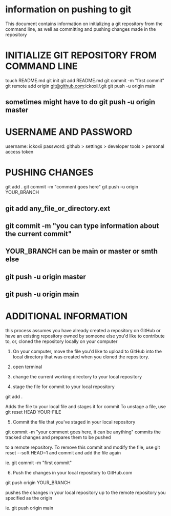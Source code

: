 # information on pushing to git

This document contains information on initializing a git repository
from the command line, as well as committing and pushing changes made
in the repository

# INITIALIZE GIT REPOSITORY FROM COMMAND LINE
touch README.md
git init
git add README.md
git commit -m "first commit"
git remote add origin git@github.com:ickoxii/<reponame>.git
git push -u origin main
## sometimes might have to do git push -u origin master

# USERNAME AND PASSWORD
username: ickoxii
password: github > settings > developer tools > personal access token

# PUSHING CHANGES
git add .
git commit -m "comment goes here"
git push -u origin YOUR_BRANCH

## git add any_file_or_directory.ext
## git commit -m "you can type information about the current commit"
## YOUR_BRANCH can be main or master or smth else
## git push -u origin master
## git push -u origin main



# ADDITIONAL INFORMATION
this process assumes you have already created a repository
on GitHub or have an existing repository owned by someone 
else you'd like to contribute to, or, cloned the repository
locally on your computer

1. On your computer, move the file you'd like to upload to
GitHub into the local directory that was created when you
cloned the repository.

2. open terminal

3. change the current working directory to your local repository

4. stage the file for commit to your local repository

git add .

Adds the file to your local file and stages it for commit
To unstage a file, use
git reset HEAD YOUR-FILE

5. Commit the file that you've staged in your local repository

git commit -m "your comment goes here, it can be anything"
commits the tracked changes and prepares them to be pushed

to a remote repository. To remove this commit and modify the
file, use 
git reset --soft HEAD~1
and commit and add the file again

ie. git commit -m "first commit"

6. Push the changes in your local repository to GitHub.com

git push origin YOUR_BRANCH

pushes the changes in your local repository up to the
remote repository you specified as the origin

ie. git push origin main

